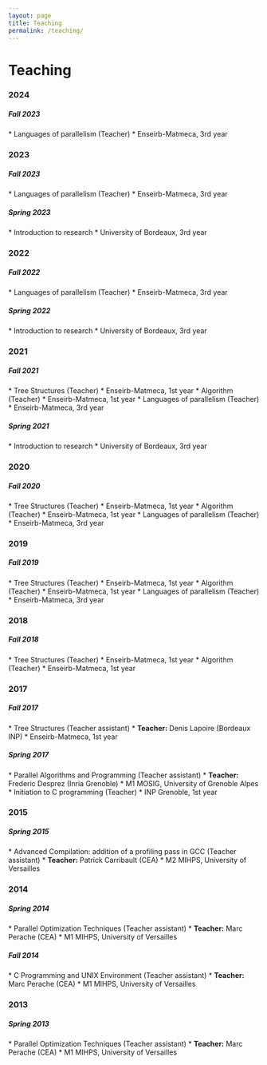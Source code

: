 ```yaml
---
layout: page
title: Teaching
permalink: /teaching/
---
```



# Teaching 

### 2024

<h5><b>Fall 2023</b></h5>
<td markdown="1">
* Languages of parallelism (Teacher)
	* Enseirb-Matmeca, 3rd year

### 2023

<h5><b>Fall 2023</b></h5>
<td markdown="1">
* Languages of parallelism (Teacher)
	* Enseirb-Matmeca, 3rd year

<h5><b>Spring 2023</b></h5>
<td markdown="1">
* Introduction to research 
	* University of Bordeaux, 3rd year

### 2022

<h5><b>Fall 2022</b></h5>
<td markdown="1">
* Languages of parallelism (Teacher)
	* Enseirb-Matmeca, 3rd year

<h5><b>Spring 2022</b></h5>
<td markdown="1">
* Introduction to research 
	* University of Bordeaux, 3rd year

### 2021

<h5><b>Fall 2021</b></h5>
<td markdown="1">
* Tree Structures (Teacher)
	* Enseirb-Matmeca, 1st year
* Algorithm (Teacher)
	* Enseirb-Matmeca, 1st year
* Languages of parallelism (Teacher)
	* Enseirb-Matmeca, 3rd year

<h5><b>Spring 2021</b></h5>
<td markdown="1">
* Introduction to research 
	* University of Bordeaux, 3rd year

### 2020

<h5><b>Fall 2020</b></h5>
<td markdown="1">
* Tree Structures (Teacher)
	* Enseirb-Matmeca, 1st year
* Algorithm (Teacher)
	* Enseirb-Matmeca, 1st year
* Languages of parallelism (Teacher)
	* Enseirb-Matmeca, 3rd year

### 2019

<h5><b>Fall 2019</b></h5>
<td markdown="1">
* Tree Structures (Teacher)
	* Enseirb-Matmeca, 1st year
* Algorithm (Teacher)
	* Enseirb-Matmeca, 1st year
* Languages of parallelism (Teacher)
	* Enseirb-Matmeca, 3rd year

### 2018

<h5><b>Fall 2018</b></h5>
<td markdown="1">
* Tree Structures (Teacher)
	* Enseirb-Matmeca, 1st year
* Algorithm (Teacher)
	* Enseirb-Matmeca, 1st year
</td>

### 2017

<h5><b>Fall 2017</b></h5>
<td markdown="1">
* Tree Structures (Teacher assistant)
	* <b>Teacher:</b> Denis Lapoire (Bordeaux INP)
	* Enseirb-Matmeca, 1st year
</td>

<h5><b>Spring 2017</b></h5>
<td markdown="1">
* Parallel Algorithms and Programming (Teacher assistant)
	* <b>Teacher:</b> Frederic Desprez (Inria Grenoble)
	* M1 MOSIG, University of Grenoble Alpes
* Initiation to C programming (Teacher)
	* INP Grenoble, 1st year
</td>

### 2015

<h5><b>Spring 2015</b></h5>
<td markdown="1">
* Advanced Compilation: addition of a profiling pass in GCC (Teacher assistant)
	* <b>Teacher:</b> Patrick Carribault (CEA)
	* M2 MIHPS, University of Versailles
</td>


### 2014

<h5><b>Spring 2014</b></h5>
<td markdown="1">
* Parallel Optimization Techniques (Teacher assistant)
	* <b>Teacher:</b> Marc Perache (CEA)
	* M1 MIHPS, University of Versailles
</td>


<h5><b>Fall 2014</b></h5>
<td markdown="1">
* C Programming and UNIX Environment (Teacher assistant)
	* <b>Teacher:</b> Marc Perache (CEA)
	* M1 MIHPS, University of Versailles 
</td>

### 2013

<h5><b>Spring 2013</b></h5>
<td markdown="1">
* Parallel Optimization Techniques (Teacher assistant)
	* <b>Teacher:</b> Marc Perache (CEA)
	* M1 MIHPS, University of Versailles
</td>
